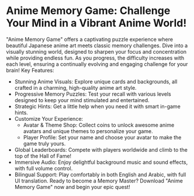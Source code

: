 # Anime Memory Game: Challenge Your Mind in a Vibrant Anime World!
"Anime Memory Game" offers a captivating puzzle experience where beautiful Japanese anime art meets classic memory challenges. Dive into a visually stunning world, designed to sharpen your focus and concentration while providing endless fun. As you progress, the difficulty increases with each level, ensuring a continually evolving and engaging challenge for your brain!
Key Features:
 * Stunning Anime Visuals: Explore unique cards and backgrounds, all crafted in a charming, high-quality anime art style.
 * Progressive Memory Puzzles: Test your recall with various levels designed to keep your mind stimulated and entertained.
 * Strategic Hints: Get a little help when you need it with smart in-game hints.
 * Customize Your Experience:
   * Avatar & Theme Shop: Collect coins to unlock awesome anime avatars and unique themes to personalize your game.
   * Player Profile: Set your name and choose your avatar to make the game truly yours.
 * Global Leaderboards: Compete with players worldwide and climb to the top of the Hall of Fame!
 * Immersive Audio: Enjoy delightful background music and sound effects, with full volume control.
 * Bilingual Support: Play comfortably in both English and Arabic, with full UI translation.
Ready to become a Memory Master? Download "Anime Memory Game" now and begin your epic quest!
